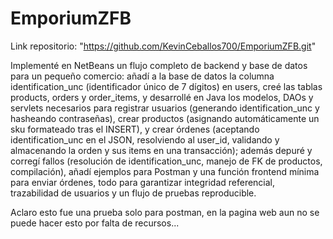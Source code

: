 # EmporiumZFB

Link repositorio: "https://github.com/KevinCeballos700/EmporiumZFB.git"

Implementé en NetBeans un flujo completo de backend y base de datos para un pequeño comercio: añadí a la base de datos la columna identification_unc (identificador único de 7 dígitos) en users, creé las tablas products, orders y order_items, y desarrollé en Java los modelos, DAOs y servlets necesarios para registrar usuarios (generando identification_unc y hasheando contraseñas), crear productos (asignando automáticamente un sku formateado tras el INSERT), y crear órdenes (aceptando identification_unc en el JSON, resolviendo al user_id, validando y almacenando la orden y sus items en una transacción); además depuré y corregí fallos (resolución de identification_unc, manejo de FK de productos, compilación), añadí ejemplos para Postman y una función frontend mínima para enviar órdenes, todo para garantizar integridad referencial, trazabilidad de usuarios y un flujo de pruebas reproducible.

Aclaro esto fue una prueba solo para postman, en la pagina web aun no se puede hacer esto por falta de recursos...
